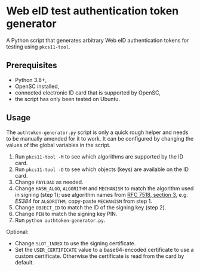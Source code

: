 # Web eID test authentication token generator

A Python script that generates arbitrary Web eID authentication tokens for
testing using `pkcs11-tool`.

## Prerequisites

* Python 3.8+,
* OpenSC installed,
* connected electronic ID card that is supported by OpenSC,
* the script has only been tested on Ubuntu.

## Usage

The `authtoken-generator.py` script is only a quick rough helper and needs to
be manually amended for it to work. It can be configured by changing the values
of the global variables in the script.

1. Run `pkcs11-tool -M` to see which algorithms are supported by the ID card.
2. Run `pkcs11-tool -O` to see which objects (keys) are available on the ID card.
3. Change `PAYLOAD` as needed.
4. Change `HASH_ALGO`, `ALGORITHM` and `MECHANISM` to match the algorithm used in signing (step 1);
   use algorithm names from [RFC 7518, section 3](https://tools.ietf.org/html/rfc7518#section-3),
   e.g. *ES384* for `ALGORITHM`, copy-paste `MECHANISM` from step 1.
5. Change `OBJECT_ID` to match the ID of the signing key (step 2).
6. Change `PIN` to match the signing key PIN.
7. Run `python authtoken-generator.py`.

Optional:

* Change `SLOT_INDEX` to use the signing certificate.
* Set the `USER_CERTIFICATE` value to a base64-encoded certificate to use a custom certificate.
  Otherwise the certificate is read from the card by default.

